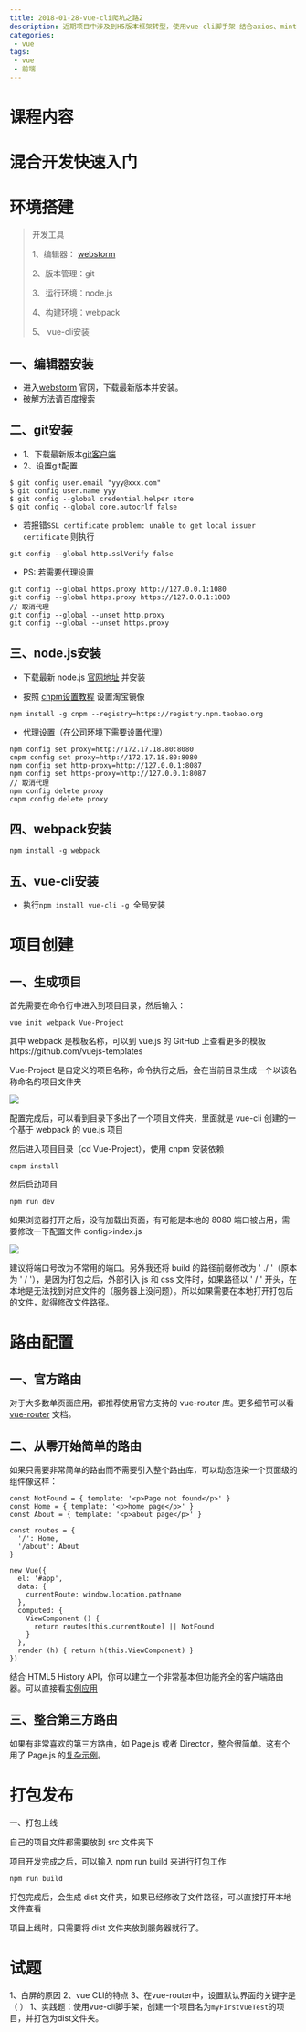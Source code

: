 ```yaml
---
title: 2018-01-28-vue-cli爬坑之路2
description: 近期项目中涉及到H5版本框架转型，使用vue-cli脚手架 结合axios、mint-ui进行项目迁移。这里记录迁移过程以及其中遇到的坑，留备日后所需。`本文主要讲解开发过程中的问题收集`
categories:
 - vue
tags:
 - vue
 - 前端
---
```


>

<!-- more -->
# 课程内容

# 混合开发快速入门

# 环境搭建

> 开发工具
>
> 1、编辑器： [webstorm](http://www.jetbrains.com/webstorm/)
>
> 2、版本管理：git
>
> 3、运行环境：node.js
>
> 4、构建环境：webpack
>
> 5、 vue-cli安装

## 一、编辑器安装

* 进入[webstorm](http://www.jetbrains.com/webstorm/) 官网，下载最新版本并安装。
* 破解方法请百度搜索

## 二、git安装

* 1、下载最新版本[git客户端](https://git-scm.com/downloads)
* 2、设置git配置
```
$ git config user.email "yyy@xxx.com"
$ git config user.name yyy
$ git config --global credential.helper store
$ git config --global core.autocrlf false
```

* 若报错`SSL certificate problem: unable to get local issuer certificate` 则执行
```
git config --global http.sslVerify false
```
* PS: 若需要代理设置
```$xslt
git config --global https.proxy http://127.0.0.1:1080
git config --global https.proxy https://127.0.0.1:1080
// 取消代理
git config --global --unset http.proxy
git config --global --unset https.proxy
```

## 三、node.js安装
* 下载最新 node.js [官网地址](https://nodejs.org/zh-cn/download/) 并安装

* 按照 [cnpm设置教程](http://npm.taobao.org/) 设置淘宝镜像
```
npm install -g cnpm --registry=https://registry.npm.taobao.org
```

* 代理设置（在公司环境下需要设置代理）
```
npm config set proxy=http://172.17.18.80:8080
cnpm config set proxy=http://172.17.18.80:8080
npm config set http-proxy=http://127.0.0.1:8087
npm config set https-proxy=http://127.0.0.1:8087
// 取消代理
npm config delete proxy
cnpm config delete proxy
```

## 四、webpack安装
```
npm install -g webpack
```

## 五、vue-cli安装
* 执行`npm install vue-cli -g `全局安装

# 项目创建

## 一、生成项目

首先需要在命令行中进入到项目目录，然后输入：
```
vue init webpack Vue-Project
```

其中 webpack 是模板名称，可以到 vue.js 的 GitHub 上查看更多的模板https://github.com/vuejs-templates

Vue-Project 是自定义的项目名称，命令执行之后，会在当前目录生成一个以该名称命名的项目文件夹

<img src="img/class2.png">

配置完成后，可以看到目录下多出了一个项目文件夹，里面就是 vue-cli 创建的一个基于 webpack 的 vue.js 项目

然后进入项目目录（cd Vue-Project），使用 cnpm 安装依赖

```
cnpm install
```

然后启动项目

```
npm run dev
```

如果浏览器打开之后，没有加载出页面，有可能是本地的 8080 端口被占用，需要修改一下配置文件 config>index.js

<img src="img/class2.png">

建议将端口号改为不常用的端口。另外我还将 build 的路径前缀修改为 ' ./ '（原本为 ' / '），是因为打包之后，外部引入 js 和 css 文件时，如果路径以 ' / ' 开头，在本地是无法找到对应文件的（服务器上没问题）。所以如果需要在本地打开打包后的文件，就得修改文件路径。

# 路由配置

## 一、官方路由

对于大多数单页面应用，都推荐使用官方支持的 vue-router 库。更多细节可以看 [vue-router](https://router.vuejs.org/) 文档。

## 二、从零开始简单的路由

如果只需要非常简单的路由而不需要引入整个路由库，可以动态渲染一个页面级的组件像这样：
```
const NotFound = { template: '<p>Page not found</p>' }
const Home = { template: '<p>home page</p>' }
const About = { template: '<p>about page</p>' }

const routes = {
  '/': Home,
  '/about': About
}

new Vue({
  el: '#app',
  data: {
    currentRoute: window.location.pathname
  },
  computed: {
    ViewComponent () {
      return routes[this.currentRoute] || NotFound
    }
  },
  render (h) { return h(this.ViewComponent) }
})
```

结合 HTML5 History API，你可以建立一个非常基本但功能齐全的客户端路由器。可以直接看[实例应用](https://github.com/chrisvfritz/vue-2.0-simple-routing-example)

## 三、整合第三方路由

如果有非常喜欢的第三方路由，如 Page.js 或者 Director，整合很简单。这有个用了 Page.js 的[复杂示例](https://github.com/chrisvfritz/vue-2.0-simple-routing-example/tree/pagejs)。

# 打包发布

一、打包上线

自己的项目文件都需要放到 src 文件夹下

项目开发完成之后，可以输入 npm run build 来进行打包工作

```
npm run build
```

打包完成后，会生成 dist 文件夹，如果已经修改了文件路径，可以直接打开本地文件查看

项目上线时，只需要将 dist 文件夹放到服务器就行了。


# 试题

1、白屏的原因
2、vue CLI的特点
3、在vue-router中，设置默认界面的关键字是（ ）
1、实践题：使用vue-cli脚手架，创建一个项目名为`myFirstVueTest`的项目，并打包为dist文件夹。

